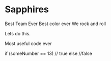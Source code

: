 # Sapphires
Best Team Ever
Best color ever
We rock and roll

Lets do this. 

Most useful code ever

if (someNumber == 13)
  // true
else
  //false
